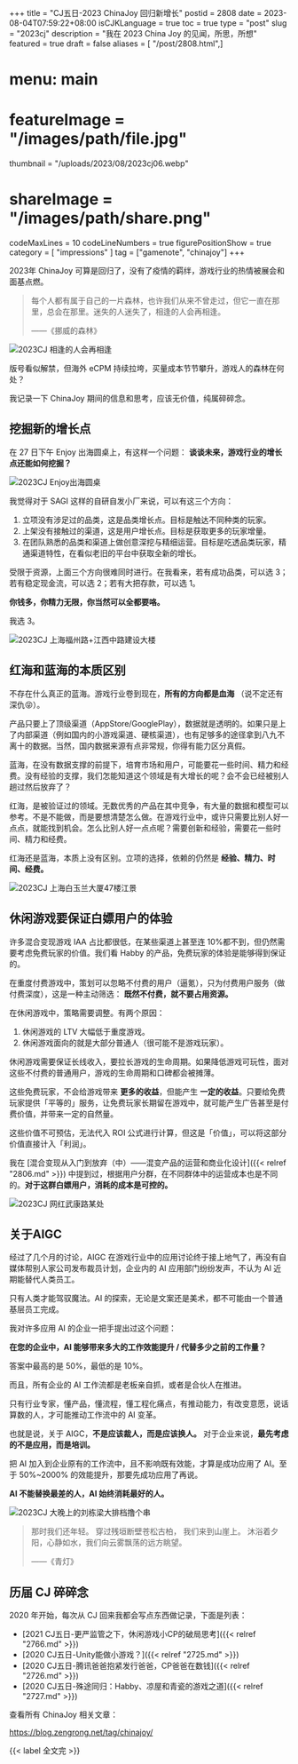 +++
title = "CJ五日-2023 ChinaJoy 回归新增长"
postid = 2808
date = 2023-08-04T07:59:22+08:00
isCJKLanguage = true
toc = true
type = "post"
slug = "2023cj"
description = "我在 2023 China Joy 的见闻，所思，所想"
featured = true
draft = false
aliases = [ "/post/2808.html",]
# menu: main
# featureImage = "/images/path/file.jpg"
thumbnail = "/uploads/2023/08/2023cj06.webp"
# shareImage = "/images/path/share.png"
codeMaxLines = 10
codeLineNumbers = true
figurePositionShow = true
category = [ "impressions" ]
tag = ["gamenote", "chinajoy"]
+++

2023年 ChinaJoy 可算是回归了，没有了疫情的羁绊，游戏行业的热情被展会和面基点燃。

>  每个人都有属于自己的一片森林，也许我们从来不曾走过，但它一直在那里，总会在那里。迷失的人迷失了，相逢的人会再相逢。
>
>  ——《挪威的森林》

<!--more-->

![2023CJ 相逢的人会再相逢](/uploads/2023/08/2023cj03.webp)

版号看似解禁，但海外 eCPM 持续拉垮，买量成本节节攀升，游戏人的森林在何处？

我记录一下 ChinaJoy 期间的信息和思考，应该无价值，纯属碎碎念。

## 挖掘新的增长点

在 27 日下午 Enjoy 出海圆桌上，有这样一个问题： **谈谈未来，游戏行业的增长点还能如何挖掘？**

![2023CJ Enjoy出海圆桌](/uploads/2023/08/2023cj01.webp)

我觉得对于 SAGI 这样的自研自发小厂来说，可以有这三个方向：

1. 立项没有涉足过的品类，这是品类增长点。目标是触达不同种类的玩家。
2. 上架没有接触过的渠道，这是用户增长点。目标是获取更多的玩家增量。
3. 在团队熟悉的品类和渠道上做创意深挖与精细运营。目标是吃透品类玩家，精通渠道特性，在看似老旧的平台中获取全新的增长。

受限于资源，上面三个方向很难同时进行。在我看来，若有成功品类，可以选 3；若有稳定现金流，可以选 2；若有大把存款，可以选 1。

**你钱多，你精力无限，你当然可以全都要咯。**

我选 3。

![2023CJ 上海福州路+江西中路建设大楼](/uploads/2023/08/2023cj06.webp)

## 红海和蓝海的本质区别

不存在什么真正的蓝海。游戏行业卷到现在，**所有的方向都是血海** （说不定还有深仇😝）。

产品只要上了顶级渠道（AppStore/GooglePlay），数据就是透明的。如果只是上了内部渠道（例如国内的小游戏渠道、硬核渠道），也有足够多的途径拿到八九不离十的数据。当然，国内数据来源有点非常规，你得有能力区分真假。

蓝海，在没有数据支撑的前提下，培育市场和用户，可能要花一些时间、精力和经费。没有经验的支撑，我们怎能知道这个领域是有大增长的呢？会不会已经被别人趟过然后放弃了？

红海，是被验证过的领域。无数优秀的产品在其中竞争，有大量的数据和模型可以参考。不是不能做，而是要想清楚怎么做。在游戏行业中，或许只需要比别人好一点点，就能找到机会。怎么比别人好一点点呢？需要创新和经验，需要花一些时间、精力和经费。

红海还是蓝海，本质上没有区别。立项的选择，依赖的仍然是 **经验、精力、时间、经费。**

![2023CJ 上海白玉兰大厦47楼江景](/uploads/2023/08/2023cj04.webp)

## 休闲游戏要保证白嫖用户的体验

许多混合变现游戏 IAA 占比都很低，在某些渠道上甚至连 10%都不到，但仍然需要考虑免费玩家的价值。我们看 Habby 的产品，免费玩家的体验是能够得到保证的。

在重度付费游戏中，策划可以忽略不付费的用户（逼氪），只为付费用户服务（做付费深度），这是一种主动筛选： **既然不付费，就不要占用资源。**

在休闲游戏中，策略需要调整。有两个原因：

1. 休闲游戏的 LTV 大幅低于重度游戏。
2. 休闲游戏面向的就是大部分普通人（很可能不是游戏玩家）。
 
休闲游戏需要保证长线收入，要拉长游戏的生命周期。如果降低游戏可玩性，面对这些不付费的普通用户，游戏的生命周期和口碑都会被摊薄。

这些免费玩家，不会给游戏带来 **更多的收益**，但能产生 **一定的收益**。只要给免费玩家提供「平等的」服务，让免费玩家长期留在游戏中，就可能产生广告甚至是付费价值，并带来一定的自然量。

这些价值不可预估，无法代入 ROI 公式进行计算，但这是「价值」，可以将这部分价值直接计入「利润」。

我在 [混合变现从入门到放弃（中）——混变产品的运营和商业化设计]({{< relref "2806.md" >}}) 中提到过，根据用户分群，在不同群体中的运营成本也是不同的。**对于这群白嫖用户，消耗的成本是可控的。**

![2023CJ 网红武康路某处](/uploads/2023/08/2023cj05.webp)

## 关于AIGC

经过了几个月的讨论，AIGC 在游戏行业中的应用讨论终于接上地气了，再没有自媒体帮别人家公司发布裁员计划，企业内的 AI 应用部门纷纷发声，不认为 AI 近期能替代人类员工。

只有人类才能驾驭魔法。AI 的探索，无论是文案还是美术，都不可能由一个普通基层员工完成。

我对许多应用 AI 的企业一把手提出过这个问题：

**在您的企业中，AI 能够带来多大的工作效能提升 / 代替多少之前的工作量？**

答案中最高的是 50%，最低的是 10%。

而且，所有企业的 AI 工作流都是老板亲自抓，或者是合伙人在推进。

只有行业专家，懂产品，懂流程，懂工程化痛点，有推动能力，有改变意愿，说话算数的人，才可能推动工作流中的 AI 变革。

也就是说，关于 AIGC，**不是应该裁人，而是应该换人。** 对于企业来说，**最先考虑的不是应用，而是培训。** 

把 AI 加入到企业原有的工作流中，且不影响既有效能，才算是成功应用了 AI。至于 50%~2000% 的效能提升，那要先成功应用了再说。

**AI 不能替换最差的人，AI 始终消耗最好的人。**

![2023CJ 大晚上的刘栋梁大排档撸个串](/uploads/2023/08/2023cj02.webp)

> 那时我们还年轻。
> 穿过残垣断壁苍松古柏，
> 我们来到山崖上。
> 沐浴着夕阳，心静如水，我们向云雾飘荡的远方眺望。
>
> ——《青灯》

## 历届 CJ 碎碎念

2020 年开始，每次从 CJ 回来我都会写点东西做记录，下面是列表：

- [2021 CJ五日-更严监管之下，休闲游戏小CP的破局思考]({{< relref "2766.md" >}})
- [2020 CJ五日-Unity能做小游戏？]({{< relref "2725.md" >}})
- [2020 CJ五日-腾讯爸爸抱紧发行爸爸，CP爸爸在数钱]({{< relref "2726.md" >}})
- [2020 CJ五日-殊途同归：Habby、凉屋和青瓷的游戏之道]({{< relref "2727.md" >}})

查看所有 ChinaJoy 相关文章：

<https://blog.zengrong.net/tag/chinajoy/>

{{< label 全文完 >}}